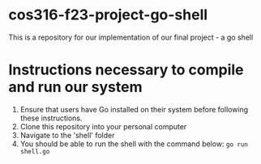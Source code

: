 # cos316-f23-project-go-shell
This is a repository for our implementation of our final project - a go shell

# Instructions necessary to compile and run our system
1. Ensure that users have Go installed on their system before following these instructions.
2. Clone this repository into your personal computer
3. Navigate to the 'shell' folder
4. You should be able to run the shell with the command below:
    `go run shell.go`
